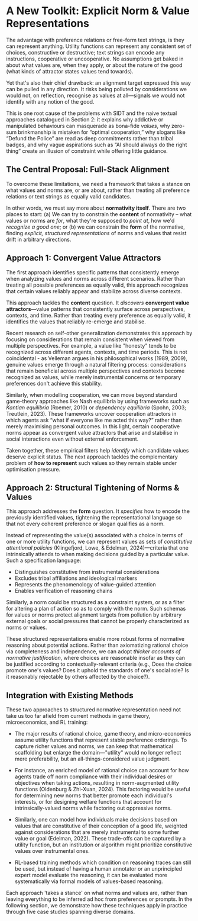 # A New Toolkit: Explicit Norm & Value Representations

The advantage with preference relations or free-form text strings, is they can represent anything. Utility functions can represent any consistent set of choices, constructive or destructive; text strings can encode any instructions, cooperative or uncooperative. No assumptions get baked in about what values are, when they apply, or about the nature of the good (what kinds of attractor states values tend towards).

Yet that's also their chief drawback: an alignment target expressed this way can be pulled in any direction. It risks being polluted by considerations we would not, on reflection, recognise as values at all—signals we would not identify with any notion of the good.

This is one root cause of the problems with SIDT and the naive textual approaches catalogued in Section 2: it explains why addictive or manipulated behaviours can masquerade as bona-fide *values*, why zero-sum brinkmanship is mistaken for “optimal cooperation,” why slogans like “Defund the Police” are read as deep commitments rather than tribal badges, and why vague aspirations such as “AI should always do the right thing” create an illusion of constraint while offering little guidance.

## The Central Proposal: Full-Stack Alignment

To overcome these limitations, we need a framework that takes a stance on what values and norms are, or are about, rather than treating all preference relations or text strings as equally valid candidates.

In other words, we must say more about **normativity itself**.  There are two places to start: (a) We can try to constrain the **content** of normativity – what values or norms are *for*, what they're supposed to *point at*, how we'd *recognize a good one*; or (b) we can constrain the **form** of the normative, finding *explicit, structured representations* of norms and values that resist drift in arbitrary directions.

## Approach 1: Convergent Value Attractors

 The first approach identifies specific patterns that consistently emerge when analyzing values and norms across different scenarios. Rather than treating all possible preferences as equally valid, this approach recognizes that certain values reliably appear and stabilize across diverse contexts.

This approach tackles the **content** question.  It *discovers* **convergent value attractors**—value patterns that consistently surface across perspectives, contexts, and time. Rather than treating every preference as equally valid, it identifies the values that reliably re-emerge and stabilise.

Recent research on self-other generalization demonstrates this approach by focusing on considerations that remain consistent when viewed from multiple perspectives. For example, a value like "honesty" tends to be recognized across different agents, contexts, and time periods. This is not coincidental - as Velleman argues in his philosophical works (1989, 2009), genuine values emerge through a natural filtering process: considerations that remain beneficial across multiple perspectives and contexts become recognized as values, while merely instrumental concerns or temporary preferences don't achieve this stability.

Similarly, when modelling cooperation, we can move beyond standard game-theory approaches like Nash equilibria by using frameworks such as *Kantian equilibria* (Roemer, 2010) or *dependency equilibria* (Spohn, 2003; Treutlein, 2023). These frameworks uncover cooperation attractors in which agents ask “what if everyone like me acted this way?” rather than merely maximising personal outcomes. In this light, certain cooperative norms appear as convergent value attractors that arise and stabilise in social interactions even without external enforcement.

Taken together, these empirical filters help *identify* which candidate values deserve explicit status.  The next approach tackles the complementary problem of **how to represent** such values so they remain stable under optimisation pressure.

## Approach 2: Structural Tightening of Norms & Values

This approach addresses the **form** question.  It *specifies* how to encode the previously identified values, tightening the representational language so that not every coherent preference or slogan qualifies as a norm.

Instead of representing the value(s) associated with a choice in terms of one or more utility functions, we can represent values as sets of *constitutive attentional policies* (Klingefjord, Lowe, & Edelman, 2024)—criteria that one intrinsically attends to when making decisions guided by a particular value. Such a specification language:

- Distinguishes constitutive from instrumental considerations
- Excludes tribal affiliations and ideological markers
- Represents the phenomenology of value-guided attention
- Enables verification of reasoning chains

Similarly, a norm could be structured as a constraint system, or as a filter for altering a plan of action so as to comply with the norm. Such schemas for values or norms protect alignment targets from pollution by arbitrary external goals or social pressures that cannot be properly characterized as norms or values.

These structured representations enable more robust forms of normative reasoning about potential actions. Rather than axiomatizing rational choice via completeness and independence, we can adopt *thicker accounts of normative justification*, where choices are reasonable insofar as they can be justified according to contextually-relevant criteria (e.g., Does the choice promote one's values? Does it uphold the standards of one's social role? Is it reasonably rejectable by others affected by the choice?).

## Integration with Existing Methods

These two approaches to structured normative representation need not take us too far afield from current methods in game theory, microeconomics, and RL training:

- The major results of rational choice, game theory, and micro-economics assume utility functions that represent stable preference orderings. To capture richer values and norms, we can keep that mathematical scaffolding but enlarge the domain—"utility" would no longer reflect mere preferability, but an all-things-considered value judgment.

- For instance, an enriched model of rational choice can account for how agents trade off norm compliance with their individual desires or objectives when taking actions, resulting in norm-augmented utility functions (Oldenburg & Zhi-Xuan, 2024). This factoring would be useful for determining new norms that better promote each individual's interests, or for designing welfare functions that account for intrinsically-valued norms while factoring out oppressive norms.

- Similarly, one can model how individuals make decisions based on values that are constitutive of their conception of a good life, weighted against considerations that are merely instrumental to some further value or goal (Edelman, 2022). These trade-offs can be captured by a utility function, but an institution or algorithm might prioritize constitutive values over instrumental ones.

- RL-based training methods which condition on reasoning traces can still be used, but instead of having a human annotator or an unprincipled expert model evaluate the reasoning, it can be evaluated more systematically via formal models of values-based reasoning.

Each approach 'takes a stance' on what norms and values are, rather than leaving everything to be inferred ad hoc from preferences or prompts. In the following section, we demonstrate how these techniques apply in practice through five case studies spanning diverse domains.